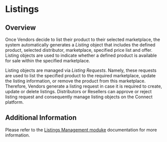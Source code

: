 # Listings
## Overview
Once Vendors decide to list their product to their selected marketplace, the system automatically generates a *Listing* object that includes the defined product, selected distributor, marketplace, specified price list and offer. Listing objects are used to indicate whether a defined product is available for sale within the specified marketplace.

Listing objects are managed via *Listing Requests*. Namely, these requests are used to list the specified product to the required marketplace, update the listing information, or remove the product from this marketplace. Therefore, Vendors generate a listing request in case it is required to create, update or delete listings.
Distributors or Resellers can approve or reject listing request and consequently manage listing objects on the Connect platform.

## Additional Information
Please refer to the [Listings Management moduke](https://connect.cloudblue.com/community/modules/listings/) documentation for more information.
